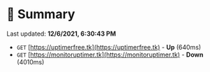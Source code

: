 # 📖 Summary
Last updated: **12/6/2021, 6:30:43 PM**

- `GET` [https://uptimerfree.tk](https://uptimerfree.tk) - **Up** (640ms)
- `GET` [https://monitoruptimer.tk](https://monitoruptimer.tk) - **Down** (4010ms)

